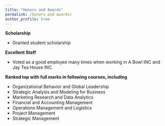 ```yaml
---
title: "Honors and Awards"
permalink: /honors and awards/
author_profile: true
---
```


**Scholarship**
  * Granted student scholarship 

**Excellent Staff**
  * Voted as a good employee many times when working in A Bowl INC and Jay Tea House INC

**Ranked top with full marks in following courses, including**
  * Organizational Behavior and Global Leadership
  * Strategic Analysis and Modeling for Business
  * Marketing Research and Data Analytics 
  * Financial and Accounting Management
  * Operations Management and Logistics
  * Project Management
  * Strategic Management
